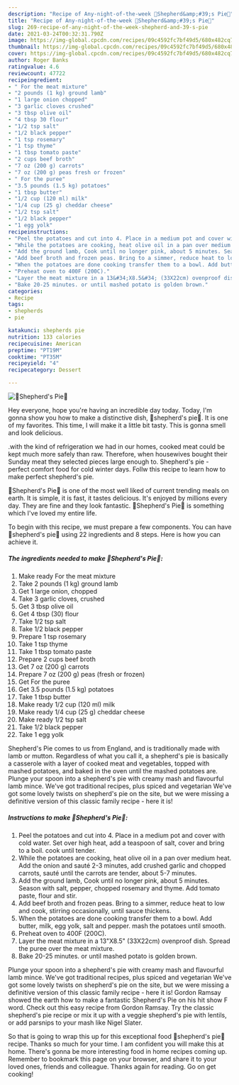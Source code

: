 ```yaml
---
description: "Recipe of Any-night-of-the-week 🍝Shepherd&amp;#39;s Pie🍝"
title: "Recipe of Any-night-of-the-week 🍝Shepherd&amp;#39;s Pie🍝"
slug: 269-recipe-of-any-night-of-the-week-shepherd-and-39-s-pie
date: 2021-03-24T00:32:31.790Z
image: https://img-global.cpcdn.com/recipes/09c4592fc7bf49d5/680x482cq70/shepherds-pie-recipe-main-photo.jpg
thumbnail: https://img-global.cpcdn.com/recipes/09c4592fc7bf49d5/680x482cq70/shepherds-pie-recipe-main-photo.jpg
cover: https://img-global.cpcdn.com/recipes/09c4592fc7bf49d5/680x482cq70/shepherds-pie-recipe-main-photo.jpg
author: Roger Banks
ratingvalue: 4.6
reviewcount: 47722
recipeingredient:
- " For the meat mixture"
- "2 pounds (1 kg) ground lamb"
- "1 large onion chopped"
- "3 garlic cloves crushed"
- "3 tbsp olive oil"
- "4 tbsp 30 flour"
- "1/2 tsp salt"
- "1/2 black pepper"
- "1 tsp rosemary"
- "1 tsp thyme"
- "1 tbsp tomato paste"
- "2 cups beef broth"
- "7 oz (200 g) carrots"
- "7 oz (200 g) peas fresh or frozen"
- " For the puree"
- "3.5 pounds (1.5 kg) potatoes"
- "1 tbsp butter"
- "1/2 cup (120 ml) milk"
- "1/4 cup (25 g) cheddar cheese"
- "1/2 tsp salt"
- "1/2 black pepper"
- "1 egg yolk"
recipeinstructions:
- "Peel the potatoes and cut into 4. Place in a medium pot and cover with cold water. Set over high heat, add a teaspoon of salt, cover and bring to a boil. cook until tender."
- "While the potatoes are cooking, heat olive oil in a pan over medium heat. Add the onion and sauté 2-3 minutes, add crushed garlic and chopped carrots, sauté until the carrots are tender, about 5-7 minutes."
- "Add the ground lamb, Cook until no longer pink, about 5 minutes. Season with salt, pepper, chopped rosemary and thyme. Add tomato paste, flour and stir."
- "Add beef broth and frozen peas. Bring to a simmer, reduce heat to low and cook, stirring occasionally, until sauce thickens."
- "When the potatoes are done cooking transfer them to a bowl. Add butter, milk, egg yolk, salt and pepper. mash the potatoes until smooth."
- "Preheat oven to 400F (200C)."
- "Layer the meat mixture in a 13&#34;X8.5&#34; (33X22cm) ovenproof dish. Spread the puree over the meat mixture."
- "Bake 20-25 minutes. or until mashed potato is golden brown."
categories:
- Recipe
tags:
- shepherds
- pie

katakunci: shepherds pie 
nutrition: 133 calories
recipecuisine: American
preptime: "PT19M"
cooktime: "PT35M"
recipeyield: "4"
recipecategory: Dessert

---
```



![🍝Shepherd&#39;s Pie🍝](https://img-global.cpcdn.com/recipes/09c4592fc7bf49d5/680x482cq70/shepherds-pie-recipe-main-photo.jpg)

Hey everyone, hope you're having an incredible day today. Today, I'm gonna show you how to make a distinctive dish, 🍝shepherd&#39;s pie🍝. It is one of my favorites. This time, I will make it a little bit tasty. This is gonna smell and look delicious.

.with the kind of refrigeration we had in our homes, cooked meat could be kept much more safely than raw. Therefore, when housewives bought their Sunday meat they selected pieces large enough to. Shepherd&#39;s pie - perfect comfort food for cold winter days. Follw this recipe to learn how to make perfect shepherd&#39;s pie.

🍝Shepherd&#39;s Pie🍝 is one of the most well liked of current trending meals on earth. It is simple, it is fast, it tastes delicious. It's enjoyed by millions every day. They are fine and they look fantastic. 🍝Shepherd&#39;s Pie🍝 is something which I've loved my entire life.


To begin with this recipe, we must prepare a few components. You can have 🍝shepherd&#39;s pie🍝 using 22 ingredients and 8 steps. Here is how you can achieve it.

<!--inarticleads1-->

##### The ingredients needed to make 🍝Shepherd&#39;s Pie🍝:

1. Make ready  For the meat mixture
1. Take 2 pounds (1 kg) ground lamb
1. Get 1 large onion, chopped
1. Take 3 garlic cloves, crushed
1. Get 3 tbsp olive oil
1. Get 4 tbsp (30) flour
1. Take 1/2 tsp salt
1. Take 1/2 black pepper
1. Prepare 1 tsp rosemary
1. Take 1 tsp thyme
1. Take 1 tbsp tomato paste
1. Prepare 2 cups beef broth
1. Get 7 oz (200 g) carrots
1. Prepare 7 oz (200 g) peas (fresh or frozen)
1. Get  For the puree
1. Get 3.5 pounds (1.5 kg) potatoes
1. Take 1 tbsp butter
1. Make ready 1/2 cup (120 ml) milk
1. Make ready 1/4 cup (25 g) cheddar cheese
1. Make ready 1/2 tsp salt
1. Take 1/2 black pepper
1. Take 1 egg yolk


Shepherd&#39;s Pie comes to us from England, and is traditionally made with lamb or mutton. Regardless of what you call it, a shepherd&#39;s pie is basically a casserole with a layer of cooked meat and vegetables, topped with mashed potatoes, and baked in the oven until the mashed potatoes are. Plunge your spoon into a shepherd&#39;s pie with creamy mash and flavourful lamb mince. We&#39;ve got traditional recipes, plus spiced and vegetarian We&#39;ve got some lovely twists on shepherd&#39;s pie on the site, but we were missing a definitive version of this classic family recipe - here it is! 

<!--inarticleads2-->

##### Instructions to make 🍝Shepherd&#39;s Pie🍝:

1. Peel the potatoes and cut into 4. Place in a medium pot and cover with cold water. Set over high heat, add a teaspoon of salt, cover and bring to a boil. cook until tender.
1. While the potatoes are cooking, heat olive oil in a pan over medium heat. Add the onion and sauté 2-3 minutes, add crushed garlic and chopped carrots, sauté until the carrots are tender, about 5-7 minutes.
1. Add the ground lamb, Cook until no longer pink, about 5 minutes. Season with salt, pepper, chopped rosemary and thyme. Add tomato paste, flour and stir.
1. Add beef broth and frozen peas. Bring to a simmer, reduce heat to low and cook, stirring occasionally, until sauce thickens.
1. When the potatoes are done cooking transfer them to a bowl. Add butter, milk, egg yolk, salt and pepper. mash the potatoes until smooth.
1. Preheat oven to 400F (200C).
1. Layer the meat mixture in a 13&#34;X8.5&#34; (33X22cm) ovenproof dish. Spread the puree over the meat mixture.
1. Bake 20-25 minutes. or until mashed potato is golden brown.


Plunge your spoon into a shepherd&#39;s pie with creamy mash and flavourful lamb mince. We&#39;ve got traditional recipes, plus spiced and vegetarian We&#39;ve got some lovely twists on shepherd&#39;s pie on the site, but we were missing a definitive version of this classic family recipe - here it is! Gordon Ramsay showed the earth how to make a fantastic Shepherd&#39;s Pie on his hit show F word. Check out this easy recipe from Gordon Ramsay. Try the classic shepherd&#39;s pie recipe or mix it up with a veggie shepherd&#39;s pie with lentils, or add parsnips to your mash like Nigel Slater. 

So that is going to wrap this up for this exceptional food 🍝shepherd&#39;s pie🍝 recipe. Thanks so much for your time. I am confident you will make this at home. There's gonna be more interesting food in home recipes coming up. Remember to bookmark this page on your browser, and share it to your loved ones, friends and colleague. Thanks again for reading. Go on get cooking!
